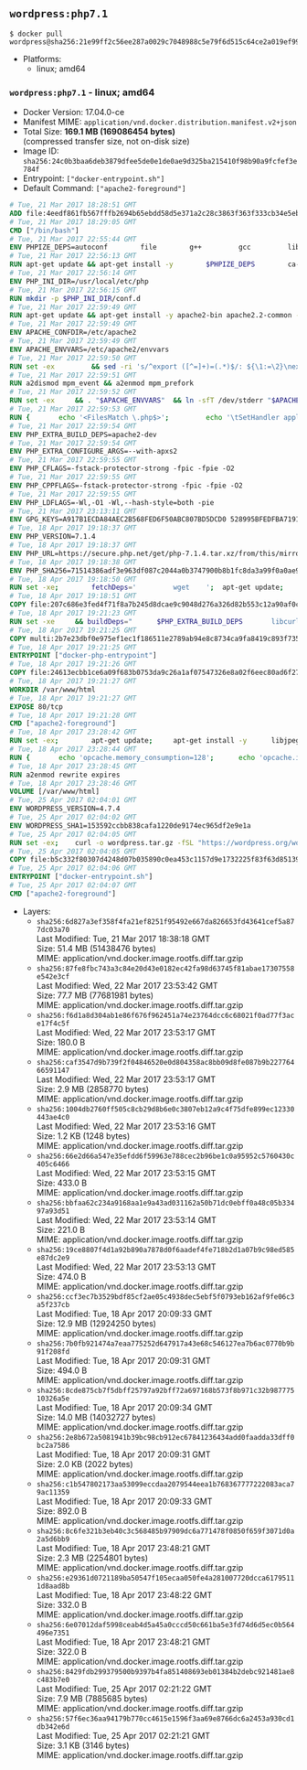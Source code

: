 ## `wordpress:php7.1`

```console
$ docker pull wordpress@sha256:21e99ff2c56ee287a0029c7048988c5e79f6d515c64ce2a019ef9923cafe948d
```

-	Platforms:
	-	linux; amd64

### `wordpress:php7.1` - linux; amd64

-	Docker Version: 17.04.0-ce
-	Manifest MIME: `application/vnd.docker.distribution.manifest.v2+json`
-	Total Size: **169.1 MB (169086454 bytes)**  
	(compressed transfer size, not on-disk size)
-	Image ID: `sha256:24c0b3baa6deb3879dfee5de0e1de0ae9d325ba215410f98b90a9fcfef3e784f`
-	Entrypoint: `["docker-entrypoint.sh"]`
-	Default Command: `["apache2-foreground"]`

```dockerfile
# Tue, 21 Mar 2017 18:28:51 GMT
ADD file:4eedf861fb567fffb2694b65ebdd58d5e371a2c28c3863f363f333cb34e5eb7b in / 
# Tue, 21 Mar 2017 18:29:05 GMT
CMD ["/bin/bash"]
# Tue, 21 Mar 2017 22:55:44 GMT
ENV PHPIZE_DEPS=autoconf 		file 		g++ 		gcc 		libc-dev 		make 		pkg-config 		re2c
# Tue, 21 Mar 2017 22:56:13 GMT
RUN apt-get update && apt-get install -y 		$PHPIZE_DEPS 		ca-certificates 		curl 		libedit2 		libsqlite3-0 		libxml2 		xz-utils 	--no-install-recommends && rm -r /var/lib/apt/lists/*
# Tue, 21 Mar 2017 22:56:14 GMT
ENV PHP_INI_DIR=/usr/local/etc/php
# Tue, 21 Mar 2017 22:56:15 GMT
RUN mkdir -p $PHP_INI_DIR/conf.d
# Tue, 21 Mar 2017 22:59:49 GMT
RUN apt-get update && apt-get install -y apache2-bin apache2.2-common --no-install-recommends && rm -rf /var/lib/apt/lists/*
# Tue, 21 Mar 2017 22:59:49 GMT
ENV APACHE_CONFDIR=/etc/apache2
# Tue, 21 Mar 2017 22:59:49 GMT
ENV APACHE_ENVVARS=/etc/apache2/envvars
# Tue, 21 Mar 2017 22:59:50 GMT
RUN set -ex 		&& sed -ri 's/^export ([^=]+)=(.*)$/: ${\1:=\2}\nexport \1/' "$APACHE_ENVVARS" 		&& . "$APACHE_ENVVARS" 	&& for dir in 		"$APACHE_LOCK_DIR" 		"$APACHE_RUN_DIR" 		"$APACHE_LOG_DIR" 		/var/www/html 	; do 		rm -rvf "$dir" 		&& mkdir -p "$dir" 		&& chown -R "$APACHE_RUN_USER:$APACHE_RUN_GROUP" "$dir"; 	done
# Tue, 21 Mar 2017 22:59:51 GMT
RUN a2dismod mpm_event && a2enmod mpm_prefork
# Tue, 21 Mar 2017 22:59:52 GMT
RUN set -ex 	&& . "$APACHE_ENVVARS" 	&& ln -sfT /dev/stderr "$APACHE_LOG_DIR/error.log" 	&& ln -sfT /dev/stdout "$APACHE_LOG_DIR/access.log" 	&& ln -sfT /dev/stdout "$APACHE_LOG_DIR/other_vhosts_access.log"
# Tue, 21 Mar 2017 22:59:53 GMT
RUN { 		echo '<FilesMatch \.php$>'; 		echo '\tSetHandler application/x-httpd-php'; 		echo '</FilesMatch>'; 		echo; 		echo 'DirectoryIndex disabled'; 		echo 'DirectoryIndex index.php index.html'; 		echo; 		echo '<Directory /var/www/>'; 		echo '\tOptions -Indexes'; 		echo '\tAllowOverride All'; 		echo '</Directory>'; 	} | tee "$APACHE_CONFDIR/conf-available/docker-php.conf" 	&& a2enconf docker-php
# Tue, 21 Mar 2017 22:59:54 GMT
ENV PHP_EXTRA_BUILD_DEPS=apache2-dev
# Tue, 21 Mar 2017 22:59:54 GMT
ENV PHP_EXTRA_CONFIGURE_ARGS=--with-apxs2
# Tue, 21 Mar 2017 22:59:55 GMT
ENV PHP_CFLAGS=-fstack-protector-strong -fpic -fpie -O2
# Tue, 21 Mar 2017 22:59:55 GMT
ENV PHP_CPPFLAGS=-fstack-protector-strong -fpic -fpie -O2
# Tue, 21 Mar 2017 22:59:55 GMT
ENV PHP_LDFLAGS=-Wl,-O1 -Wl,--hash-style=both -pie
# Tue, 21 Mar 2017 23:13:11 GMT
ENV GPG_KEYS=A917B1ECDA84AEC2B568FED6F50ABC807BD5DCD0 528995BFEDFBA7191D46839EF9BA0ADA31CBD89E
# Tue, 18 Apr 2017 19:18:37 GMT
ENV PHP_VERSION=7.1.4
# Tue, 18 Apr 2017 19:18:37 GMT
ENV PHP_URL=https://secure.php.net/get/php-7.1.4.tar.xz/from/this/mirror PHP_ASC_URL=https://secure.php.net/get/php-7.1.4.tar.xz.asc/from/this/mirror
# Tue, 18 Apr 2017 19:18:38 GMT
ENV PHP_SHA256=71514386adf3e963df087c2044a0b3747900b8b1fc8da3a99f0a0ae9180d300b PHP_MD5=a74c13f8779349872b365e6732e8c98e
# Tue, 18 Apr 2017 19:18:50 GMT
RUN set -xe; 		fetchDeps=' 		wget 	'; 	apt-get update; 	apt-get install -y --no-install-recommends $fetchDeps; 	rm -rf /var/lib/apt/lists/*; 		mkdir -p /usr/src; 	cd /usr/src; 		wget -O php.tar.xz "$PHP_URL"; 		if [ -n "$PHP_SHA256" ]; then 		echo "$PHP_SHA256 *php.tar.xz" | sha256sum -c -; 	fi; 	if [ -n "$PHP_MD5" ]; then 		echo "$PHP_MD5 *php.tar.xz" | md5sum -c -; 	fi; 		if [ -n "$PHP_ASC_URL" ]; then 		wget -O php.tar.xz.asc "$PHP_ASC_URL"; 		export GNUPGHOME="$(mktemp -d)"; 		for key in $GPG_KEYS; do 			gpg --keyserver ha.pool.sks-keyservers.net --recv-keys "$key"; 		done; 		gpg --batch --verify php.tar.xz.asc php.tar.xz; 		rm -r "$GNUPGHOME"; 	fi; 		apt-get purge -y --auto-remove $fetchDeps
# Tue, 18 Apr 2017 19:18:51 GMT
COPY file:207c686e3fed4f71f8a7b245d8dcae9c9048d276a326d82b553c12a90af0c0ca in /usr/local/bin/ 
# Tue, 18 Apr 2017 19:21:23 GMT
RUN set -xe 	&& buildDeps=" 		$PHP_EXTRA_BUILD_DEPS 		libcurl4-openssl-dev 		libedit-dev 		libsqlite3-dev 		libssl-dev 		libxml2-dev 	" 	&& apt-get update && apt-get install -y $buildDeps --no-install-recommends && rm -rf /var/lib/apt/lists/* 		&& export CFLAGS="$PHP_CFLAGS" 		CPPFLAGS="$PHP_CPPFLAGS" 		LDFLAGS="$PHP_LDFLAGS" 	&& docker-php-source extract 	&& cd /usr/src/php 	&& ./configure 		--with-config-file-path="$PHP_INI_DIR" 		--with-config-file-scan-dir="$PHP_INI_DIR/conf.d" 				--disable-cgi 				--enable-ftp 		--enable-mbstring 		--enable-mysqlnd 				--with-curl 		--with-libedit 		--with-openssl 		--with-zlib 				$PHP_EXTRA_CONFIGURE_ARGS 	&& make -j "$(nproc)" 	&& make install 	&& { find /usr/local/bin /usr/local/sbin -type f -executable -exec strip --strip-all '{}' + || true; } 	&& make clean 	&& docker-php-source delete 		&& apt-get purge -y --auto-remove -o APT::AutoRemove::RecommendsImportant=false $buildDeps
# Tue, 18 Apr 2017 19:21:25 GMT
COPY multi:2b7e23dbf0e975ef1ec1f186511e2789ab94e8c8734ca9fa8419c893f7357d6c in /usr/local/bin/ 
# Tue, 18 Apr 2017 19:21:25 GMT
ENTRYPOINT ["docker-php-entrypoint"]
# Tue, 18 Apr 2017 19:21:26 GMT
COPY file:24613ecbb1ce6a09f683b0753da9c26a1af07547326e8a02f6eec80ad6f2774a in /usr/local/bin/ 
# Tue, 18 Apr 2017 19:21:27 GMT
WORKDIR /var/www/html
# Tue, 18 Apr 2017 19:21:27 GMT
EXPOSE 80/tcp
# Tue, 18 Apr 2017 19:21:28 GMT
CMD ["apache2-foreground"]
# Tue, 18 Apr 2017 23:28:42 GMT
RUN set -ex; 		apt-get update; 	apt-get install -y 		libjpeg-dev 		libpng12-dev 	; 	rm -rf /var/lib/apt/lists/*; 		docker-php-ext-configure gd --with-png-dir=/usr --with-jpeg-dir=/usr; 	docker-php-ext-install gd mysqli opcache
# Tue, 18 Apr 2017 23:28:44 GMT
RUN { 		echo 'opcache.memory_consumption=128'; 		echo 'opcache.interned_strings_buffer=8'; 		echo 'opcache.max_accelerated_files=4000'; 		echo 'opcache.revalidate_freq=2'; 		echo 'opcache.fast_shutdown=1'; 		echo 'opcache.enable_cli=1'; 	} > /usr/local/etc/php/conf.d/opcache-recommended.ini
# Tue, 18 Apr 2017 23:28:45 GMT
RUN a2enmod rewrite expires
# Tue, 18 Apr 2017 23:28:46 GMT
VOLUME [/var/www/html]
# Tue, 25 Apr 2017 02:04:01 GMT
ENV WORDPRESS_VERSION=4.7.4
# Tue, 25 Apr 2017 02:04:02 GMT
ENV WORDPRESS_SHA1=153592ccbb838cafa1220de9174ec965df2e9e1a
# Tue, 25 Apr 2017 02:04:05 GMT
RUN set -ex; 	curl -o wordpress.tar.gz -fSL "https://wordpress.org/wordpress-${WORDPRESS_VERSION}.tar.gz"; 	echo "$WORDPRESS_SHA1 *wordpress.tar.gz" | sha1sum -c -; 	tar -xzf wordpress.tar.gz -C /usr/src/; 	rm wordpress.tar.gz; 	chown -R www-data:www-data /usr/src/wordpress
# Tue, 25 Apr 2017 02:04:05 GMT
COPY file:b5c332f80307d4248d07b035890c0ea453c1157d9e1732225f83f63d851392b5 in /usr/local/bin/ 
# Tue, 25 Apr 2017 02:04:06 GMT
ENTRYPOINT ["docker-entrypoint.sh"]
# Tue, 25 Apr 2017 02:04:07 GMT
CMD ["apache2-foreground"]
```

-	Layers:
	-	`sha256:6d827a3ef358f4fa21ef8251f95492e667da826653fd43641cef5a877dc03a70`  
		Last Modified: Tue, 21 Mar 2017 18:38:18 GMT  
		Size: 51.4 MB (51438476 bytes)  
		MIME: application/vnd.docker.image.rootfs.diff.tar.gzip
	-	`sha256:87fe8fbc743a3c84e20d43e0182ec42fa98d63745f81abae17307558e542e3cf`  
		Last Modified: Wed, 22 Mar 2017 23:53:42 GMT  
		Size: 77.7 MB (77681981 bytes)  
		MIME: application/vnd.docker.image.rootfs.diff.tar.gzip
	-	`sha256:f6d1a8d304ab1e86f676f962451a74e23764dcc6c68021f0ad77f3ace17f4c5f`  
		Last Modified: Wed, 22 Mar 2017 23:53:17 GMT  
		Size: 180.0 B  
		MIME: application/vnd.docker.image.rootfs.diff.tar.gzip
	-	`sha256:caf3547d9b739f2f04846520e0d804358ac8bb09d8fe087b9b22776466591147`  
		Last Modified: Wed, 22 Mar 2017 23:53:17 GMT  
		Size: 2.9 MB (2858770 bytes)  
		MIME: application/vnd.docker.image.rootfs.diff.tar.gzip
	-	`sha256:1004db2760ff505c8cb29d8b6e0c3807eb12a9c4f75dfe899ec12330443ae4c0`  
		Last Modified: Wed, 22 Mar 2017 23:53:16 GMT  
		Size: 1.2 KB (1248 bytes)  
		MIME: application/vnd.docker.image.rootfs.diff.tar.gzip
	-	`sha256:66e2d66a547e35efdd6f59963e788cec2b96be1c0a95952c5760430c405c6466`  
		Last Modified: Wed, 22 Mar 2017 23:53:15 GMT  
		Size: 433.0 B  
		MIME: application/vnd.docker.image.rootfs.diff.tar.gzip
	-	`sha256:bbfaa62c234a9168aa1e9a43ad031162a50b71dc0ebff0a48c05b33497a93d51`  
		Last Modified: Wed, 22 Mar 2017 23:53:14 GMT  
		Size: 221.0 B  
		MIME: application/vnd.docker.image.rootfs.diff.tar.gzip
	-	`sha256:19ce8807f4d1a92b890a7878d0f6aadef4fe718b2d1a07b9c98ed585e87dc2e9`  
		Last Modified: Wed, 22 Mar 2017 23:53:13 GMT  
		Size: 474.0 B  
		MIME: application/vnd.docker.image.rootfs.diff.tar.gzip
	-	`sha256:ccf3ec7b3529bdf85cf2ae05c4938dec5ebf5f0793eb162af9fe06c3a5f237cb`  
		Last Modified: Tue, 18 Apr 2017 20:09:33 GMT  
		Size: 12.9 MB (12924250 bytes)  
		MIME: application/vnd.docker.image.rootfs.diff.tar.gzip
	-	`sha256:7b0fb921474a7eaa775252d647917a43e68c546127ea7b6ac0770b9b91f208fd`  
		Last Modified: Tue, 18 Apr 2017 20:09:31 GMT  
		Size: 494.0 B  
		MIME: application/vnd.docker.image.rootfs.diff.tar.gzip
	-	`sha256:8cde875cb7f5dbff25797a92bff72a697168b573f8b971c32b98777510326a5e`  
		Last Modified: Tue, 18 Apr 2017 20:09:34 GMT  
		Size: 14.0 MB (14032727 bytes)  
		MIME: application/vnd.docker.image.rootfs.diff.tar.gzip
	-	`sha256:2e8b672a5081941b39bc98cb912ec67841236434add0faadda33dff0bc2a7586`  
		Last Modified: Tue, 18 Apr 2017 20:09:31 GMT  
		Size: 2.0 KB (2022 bytes)  
		MIME: application/vnd.docker.image.rootfs.diff.tar.gzip
	-	`sha256:c1b547802173aa53099eccdaa2079544eea1b768367777222083aca79ac11359`  
		Last Modified: Tue, 18 Apr 2017 20:09:33 GMT  
		Size: 892.0 B  
		MIME: application/vnd.docker.image.rootfs.diff.tar.gzip
	-	`sha256:8c6fe321b3eb40c3c568485b97909dc6a771478f0850f659f3071d0a2a5d6bb9`  
		Last Modified: Tue, 18 Apr 2017 23:48:21 GMT  
		Size: 2.3 MB (2254801 bytes)  
		MIME: application/vnd.docker.image.rootfs.diff.tar.gzip
	-	`sha256:e29361d0721189ba50547f105ecaa050fe4a281007720dcca61795111d8aad8b`  
		Last Modified: Tue, 18 Apr 2017 23:48:22 GMT  
		Size: 332.0 B  
		MIME: application/vnd.docker.image.rootfs.diff.tar.gzip
	-	`sha256:6e07012daf5998ceab4d5a45a0cccd50c661ba5e3fd74d6d5ec0b564496e7351`  
		Last Modified: Tue, 18 Apr 2017 23:48:21 GMT  
		Size: 322.0 B  
		MIME: application/vnd.docker.image.rootfs.diff.tar.gzip
	-	`sha256:8429fdb299379500b9397b4fa851408693eb01384b2debc921481ae8c483b7e0`  
		Last Modified: Tue, 25 Apr 2017 02:21:22 GMT  
		Size: 7.9 MB (7885685 bytes)  
		MIME: application/vnd.docker.image.rootfs.diff.tar.gzip
	-	`sha256:57f6ec36aa94179b770cc4615e1596f3aa69e8766dc6a2453a930cd1db342e6d`  
		Last Modified: Tue, 25 Apr 2017 02:21:21 GMT  
		Size: 3.1 KB (3146 bytes)  
		MIME: application/vnd.docker.image.rootfs.diff.tar.gzip
